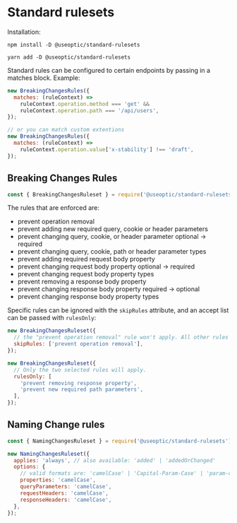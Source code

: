 # Standard rulesets

Installation:

```
npm install -D @useoptic/standard-rulesets
```

```
yarn add -D @useoptic/standard-rulesets
```

Standard rules can be configured to certain endpoints by passing in a matches block. Example:

```javascript
new BreakingChangesRules({
  matches: (ruleContext) =>
    ruleContext.operation.method === 'get' &&
    ruleContext.operation.path === '/api/users',
});

// or you can match custom extentions
new BreakingChangesRules({
  matches: (ruleContext) =>
    ruleContext.operation.value['x-stability'] !== 'draft',
});
```

## Breaking Changes Rules

```javascript
const { BreakingChangesRuleset } = require('@useoptic/standard-rulesets');
```

The rules that are enforced are:

- prevent operation removal
- prevent adding new required query, cookie or header parameters
- prevent changing query, cookie, or header parameter optional -> required
- prevent changing query, cookie, path or header parameter types
- prevent adding required request body property
- prevent changing request body property optional -> required
- prevent changing request body property types
- prevent removing a response body property
- prevent changing response body property required -> optional
- prevent changing response body property types

Specific rules can be ignored with the `skipRules` attribute, and an accept list can be passed with `rulesOnly`:

```javascript
new BreakingChangesRuleset({
  // the "prevent operation removal" rule won't apply. All other rules apply.
  skipRules: ['prevent operation removal'],
});

new BreakingChangesRuleset({
  // Only the two selected rules will apply.
  rulesOnly: [
    'prevent removing response property',
    'prevent new required path parameters',
  ],
});
```

## Naming Change rules

```javascript
const { NamingChangesRuleset } = require('@useoptic/standard-rulesets');
```

```javascript
new NamingChangesRuleset({
  applies: 'always', // also available: 'added' | 'addedOrChanged'
  options: {
    // valid formats are: 'camelCase' | 'Capital-Param-Case' | 'param-case' | 'PascalCase' | 'snake_case'
    properties: 'camelCase',
    queryParameters: 'camelCase',
    requestHeaders: 'camelCase',
    responseHeaders: 'camelCase',
  },
});
```
